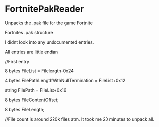 # FortnitePakReader
Unpacks the .pak file for the game Fortnite

Fortnites .pak structure


I didnt look into any undocumented entries.



All entries are little endian

//First entry


8 bytes FileList = Filelength-0x24

4 bytes FilePathLengthWithNullTermination = FileList+0x12

string FilePath = FileList+0x16

8 bytes FileContentOffset;

8 bytes FileLength;

//File count is around 220k files atm. It took me 20 minutes to unpack all.

